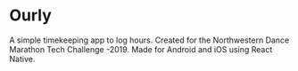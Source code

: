 # Ourly
A simple timekeeping app to log hours. 
Created for the Northwestern Dance Marathon Tech Challenge -2019.
Made for Android and iOS using React Native.
